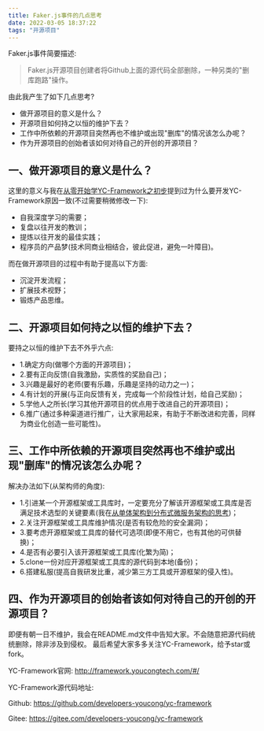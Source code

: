 ```yaml
---
title: Faker.js事件的几点思考
date: 2022-03-05 18:37:22
tags: "开源项目"
---
```


Faker.js事件简要描述:
> Faker.js开源项目创建者将Github上面的源代码全部删除，一种另类的"删库跑路"操作。

由此我产生了如下几点思考?
<!--more-->

- 做开源项目的意义是什么？
- 开源项目如何持之以恒的维护下去？
- 工作中所依赖的开源项目突然再也不维护或出现"删库"的情况该怎么办呢？
- 作为开源项目的创始者该如何对待自己的开创的开源项目？

## 一、做开源项目的意义是什么？
这里的意义与我在[从零开始学YC-Framework之初步](https://mp.weixin.qq.com/s?__biz=MzUxODk0ODQ3Ng==&amp;mid=2247486092&amp;idx=1&amp;sn=40dedeb6ad64a384ab5b2a3908be69c3&amp;chksm=f980599fcef7d089be3a842d8098b95590a666ed302c6fff410c18f69692ba2c255de201015e&token=309401431&lang=zh_CN#rd)提到过为什么要开发YC-Framework原因一致(不过需要稍微修改一下):

- 自我深度学习的需要；
- 复盘以往开发的教训；
- 提炼以往开发的最佳实践；
- 程序员的产品梦(技术同商业相结合，彼此促进，避免一叶障目)。

而在做开源项目的过程中有助于提高以下方面:

- 沉淀开发流程；
- 扩展技术视野；
- 锻炼产品思维。

## 二、开源项目如何持之以恒的维护下去？
要持之以恒的维护下去不外乎六点:

- 1.确定方向(做哪个方面的开源项目)；
- 2.要有正向反馈(自我激励，实质性的奖励自己)；
- 3.兴趣是最好的老师(要有乐趣，乐趣是坚持的动力之一)；
- 4.有计划的开展(与正向反馈有关，完成每一个阶段性计划，给自己奖励)；
- 5.学他人之所长(学习其他开源项目的优点用于改进自己的开源项目)；
- 6.推广(通过多种渠道进行推广，让大家用起来，有助于不断改进和完善，同样为商业化创造一些可能性)。


## 三、工作中所依赖的开源项目突然再也不维护或出现"删库"的情况该怎么办呢？
解决办法如下(从架构师的角度):

- 1.引进某一个开源框架或工具库时，一定要充分了解该开源框架或工具库是否满足技术选型的关键要素(我在[从单体架构到分布式微服务架构的思考](https://mp.weixin.qq.com/s?__biz=MzUxODk0ODQ3Ng==&amp;mid=2247485665&amp;idx=1&amp;sn=cc5ed01f671790ed9b3ac92a2f5c0aef&amp;chksm=f9805bf2cef7d2e4ed5ebda401c4e9dda708125ff6c0a77d77fe1a155666851e7e1ba0c3130c&token=309401431&lang=zh_CN#rd))；
- 2.关注开源框架或工具库维护情况(是否有较危险的安全漏洞)；
- 3.要考虑开源框架或工具库的替代可选项(即便不用它，也有其他的可供替换)；
- 4.是否有必要引入该开源框架或工具库(化繁为简)；
- 5.clone一份对应开源框架或工具库的源代码到本地(备份)；
- 6.搭建私服(提高自我研发比重，减少第三方工具或开源框架的侵入性)。

## 四、作为开源项目的创始者该如何对待自己的开创的开源项目？
即便有朝一日不维护，我会在README.md文件中告知大家。不会随意把源代码统统删除，除非涉及到侵权。
最后希望大家多多关注YC-Framework，给予star或fork。

YC-Framework官网:
http://framework.youcongtech.com/#/

YC-Framework源代码地址:

Github:
https://github.com/developers-youcong/yc-framework

Gitee:
https://gitee.com/developers-youcong/yc-framework